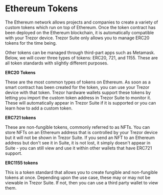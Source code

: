 # Ethereum Tokens

The Ethereum network allows projects and companies to create a variety of custom tokens which run on top of Ethereum. Once the token contract has been deployed on the Ethereum blockchain, it is automatically compatible with your Trezor device. Trezor Suite only allows you to manage ERC20 tokens for the time being.

Other tokens can be managed through third-part apps such as Metamask. Below, we will cover three types of tokens: ERC20, 721, and 1155. These are all token standards with slightly different purposes.

**ERC20 Tokens**

These are the most common types of tokens on Ethereum. As soon as a smart contract has been created for the token, you can use your Trezor device with that token. Trezor hardware wallets support these tokens by letting you import the custom token address in Trezor Suite to monitor it. These will automatically appear in Trezor Suite if it is supported or you can learn how to add a custom token.

**ERC721 tokens**

These are non-fungible tokens, commonly referred to as NFTs. You can store NFTs on an Ethereum address that is controlled by your Trezor device but it will not be shown in Trezor Suite. If you send an NFT to an Ethereum address but don't see it in Suite, it is not lost, it simply doesn't appear in Suite - you can still view and use it within other wallets that have ERC721 support.

**ERC1155 tokens**

This is a token standard that allows you to create fungible and non-fungible tokens at once. Depending upon the use case, these may or may not be viewable in Trezor Suite. If not, then you can use a third party wallet to view them.

